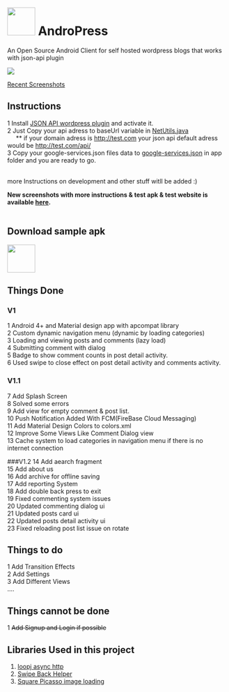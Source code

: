 # <img src="https://github.com/The-LoneWolf/AndroidWordpressJsonApiClient/raw/master/img/icon.png" width="64px" height="64px" > AndroPress
An Open Source Android Client for self hosted wordpress blogs that works with json-api plugin

<img src="https://github.com/The-LoneWolf/AndroidWordpressJsonApiClient/raw/master/img/all2.png">

<a href="https://github.com/The-LoneWolf/AndroPress/wiki/Recent-Screenshots">Recent Screenshots</a>

## Instructions
1 Install <a href="https://wordpress.org/plugins/json-api/">JSON API wordpress plugin</a> and activate it.<br>
2 Just Copy your api adress to baseUrl variable in <a href="https://github.com/The-LoneWolf/AndroidWordpressJsonApiClient/blob/master/app/src/main/java/ir/technopedia/wordpressjsonclient/util/NetUtil.java">NetUtils.java</a><br>
&nbsp;&nbsp;&nbsp;&nbsp; ** if your domain adress is http://test.com your json api default adress would be http://test.com/api/
<br>
3 Copy your google-services.json files data to <a href="https://github.com/The-LoneWolf/AndroidWordpressJsonApiClient/blob/master/app/google-services.json">google-services.json</a> in app folder and you are ready to go.<br><br>

more Instructions on development and other stuff witll be added :)<br>

<b>New screenshots with more instructions & test apk & test website is available <a href="http://mgarebaghi.ir/en/2016/10/15/android-wordpress-json-api-client/">here</a>.</b>
<br><br>

## Download sample apk
<a href="http://mgarebaghi.ir/AndroPress_1.2.apk"><img src="https://github.com/The-LoneWolf/AndroidWordpressJsonApiClient/raw/master/img/download.png" width="64px" height="64px" ></a>

## Things Done
### V1
1 Android 4+ and Material design app with apcompat library<br>
2 Custom dynamic navigation menu (dynamic by loading categories)<br>
3 Loading and viewing posts and comments (lazy load)<br>
4 Submitting comment with dialog<br>
5 Badge to show comment counts in post detail activity.<br>
6 Used swipe to close effect on post detail activity and comments activity.<br>

### V1.1
7 Add Splash Screen<br>
8 Solved some errors<br>
9 Add view for empty comment & post list.<br>
10 Push Notification Added With FCM(FireBase Cloud Messaging)<br>
11 Add Material Design Colors to colors.xml<br>
12 Improve Some Views Like Comment Dialog view<br>
13 Cache system to load categories in navigation menu if there is no internet connection<Br>

###V1.2
14 Add aearch fragment<br>
15 Add about us<br>
16 Add archive for offline saving<br>
17 Add reporting System<br>
18 Add double back press to exit<br>
19 Fixed commenting system issues<br>
20 Updated commenting dialog ui<br>
21 Updated posts card ui<br>
22 Updated posts detail activity ui<br>
23 Fixed reloading post list issue on rotate<br>

## Things to do
1 Add Transition Effects<br>
2 Add Settings<br>
3 Add Different Views<br>
....<br>

## Things cannot be done
1 <s>Add Signup and Login if possible</s><br>

## Libraries Used in this project
1. <a href="https://github.com/loopj/android-async-http">loopj async http </a><br>
2. <a href="https://github.com/Jude95/SwipeBackHelper">Swipe Back Helper</a><br>
3. <a href="http://square.github.io/picasso/">Square Picasso image loading</a><br>
